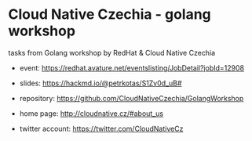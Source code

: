 # Cloud Native Czechia - golang workshop

tasks from Golang workshop by RedHat & Cloud Native Czechia

- event: https://redhat.avature.net/eventslisting/JobDetail?jobId=12908

- slides: [<https://hackmd.io/@petrkotas/S1Zv0d_uB#>](https://hackmd.io/@petrkotas/S1Zv0d_uB#)

- repository: https://github.com/CloudNativeCzechia/GolangWorkshop

- home page: http://cloudnative.cz/#about_us

- twitter account: https://twitter.com/CloudNativeCz
